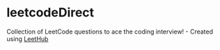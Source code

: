 # leetcodeDirect
Collection of LeetCode questions to ace the coding interview! - Created using [LeetHub](https://github.com/QasimWani/LeetHub)
